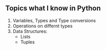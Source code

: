 ## Topics what I know in Python

1. Variables, Types and Type conversions
1. Operations on differnt types
1. Data Structures:
      * Lists
      * Tuples
